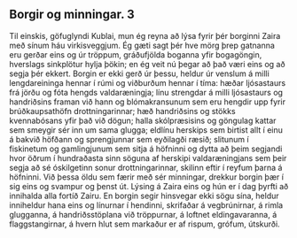 ## Borgir og minningar. 3

Til einskis, göfuglyndi Kublai, mun ég reyna að lýsa fyrir þér borginni Zaira með sínum háu virkisveggjum. Ég gæti sagt þér hve mörg þrep gatnanna eru gerðar eins og úr tröppum, gráðufjölda boganna yfir bogagöngin, hverslags sinkplötur hylja þökin; en ég veit nú þegar að það væri eins og að segja þér ekkert. Borgin er ekki gerð úr þessu, heldur úr venslum á milli lengdareininga hennar í rúmi og viðburðum hennar í tíma: hæðar ljósastaurs frá jörðu og fóta hengds valdaræningja;  línu strengdar á milli ljósastaurs og handriðsins framan við hann og blómakransunum sem eru hengdir upp fyrir brúðkaupsathöfn drottningarinnar; hæð handriðsins og stökks kvennabósans yfir það við dögun; halla skólpræsisins og göngulag kattar sem smeygir sér inn um sama glugga; eldlínu herskips sem birtist allt í einu á bakvið höfðann og sprengjunnar sem eyðilagði ræsið; slitunum í fiskinetum og gamlingjunum sem sitja á höfninni og dytta að þeim segjandi hvor öðrum í hundraðasta sinn söguna af herskipi valdaræningjans sem þeir segja að sé óskilgetinn sonur drottningarinnar, skilinn eftir í reyfum þarna á höfninni.
Við þessa öldu sem færir með sér minningar, drekkur borgin þær í sig eins og svampur og þenst út. Lýsing á Zaira eins og hún er í dag þyrfti að innihalda alla fortíð Zairu. En borgin segir hinsvegar ekki sögu sína, heldur inniheldur hana eins og línurnar í hendinni, skrifaðar á vegbrúnirnar, á rimla glugganna, á handriðsstöplana við tröppurnar, á loftnet eldingavaranna, á flaggstangirnar, á hvern hlut sem markaður er af rispum, grófum, útskurði.

